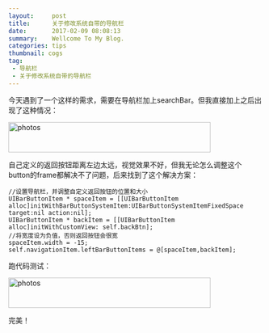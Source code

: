 ```yaml
---
layout:     post
title:      关于修改系统自带的导航栏
date:       2017-02-09 08:08:13
summary:    Wellcome To My Blog.
categories: tips
thumbnail: cogs
tag:
 - 导航栏
 - 关于修改系统自带的导航栏
---
```


今天遇到了一个这样的需求，需要在导航栏加上searchBar。但我直接加上之后出现了这种情况：

<img src="http://pic.yupoo.com/joshpell/Gdhltvrh/QmhKB.png" width="400" height="60" alt="photos"/>

自己定义的返回按钮距离左边太远，视觉效果不好，但我无论怎么调整这个button的frame都解决不了问题，后来找到了这个解决方案：


	//设置导航栏，并调整自定义返回按钮的位置和大小
    UIBarButtonItem * spaceItem = [[UIBarButtonItem alloc]initWithBarButtonSystemItem:UIBarButtonSystemItemFixedSpace target:nil action:nil];
    UIBarButtonItem * backItem = [[UIBarButtonItem alloc]initWithCustomView: self.backBtn];
    //将宽度设为负值，否则返回按钮会很宽
    spaceItem.width = -15;
    self.navigationItem.leftBarButtonItems = @[spaceItem,backItem];

跑代码测试：

<img src="http://pic.yupoo.com/joshpell/GdhltzI1/vgqjY.png" width="400" height="60" alt="photos"/>

完美！



















